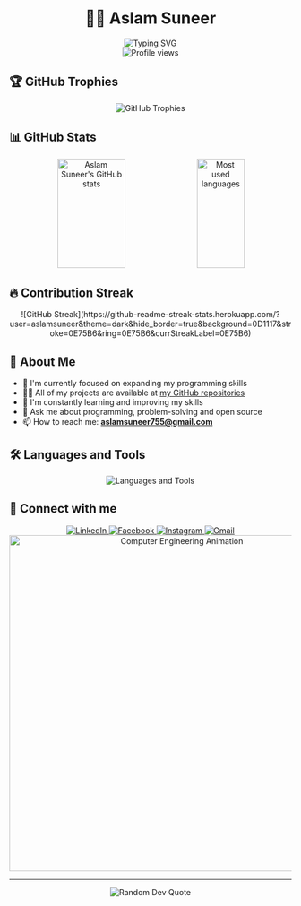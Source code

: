 # <div align="center">👨‍💻 Aslam Suneer</div>
<div align="center">
  <img src="https://readme-typing-svg.herokuapp.com?font=Fira+Code&weight=500&size=25&duration=3000&pause=500&color=0E75B6&center=true&vCenter=true&width=500&lines=Open+Source+Enthusiast;Problem+Solver;Lifelong+Learner" alt="Typing SVG" />
</div>

<div align="center">
  <img src="https://komarev.com/ghpvc/?username=aslamsuneer&label=Profile%20Views&color=0e75b6&style=for-the-badge" alt="Profile views" />
</div>

## 🏆 GitHub Trophies
<div align="center">
  <img src="https://github-profile-trophy.vercel.app/?username=aslamsuneer&theme=algolia&no-frame=true&no-bg=false&margin-w=4" alt="GitHub Trophies" />
</div>

## 📊 GitHub Stats
<div align="center">
  <img width="49%" height="195px" src="https://github-readme-stats.vercel.app/api?username=aslamsuneer&show_icons=true&count_private=true&hide_border=true&title_color=0E75B6&icon_color=0E75B6&text_color=c9d1d9&bg_color=0d1117" alt="Aslam Suneer's GitHub stats" /> 
  <img width="41%" height="195px" src="https://github-readme-stats.vercel.app/api/top-langs/?username=aslamsuneer&layout=compact&hide_border=true&title_color=0E75B6&text_color=c9d1d9&bg_color=0d1117" alt="Most used languages" />
</div>

## 🔥 Contribution Streak
<div align="center">
  <!-- Corrected image syntax with exclamation mark -->
![GitHub Streak](https://github-readme-streak-stats.herokuapp.com/?user=aslamsuneer&theme=dark&hide_border=true&background=0D1117&stroke=0E75B6&ring=0E75B6&currStreakLabel=0E75B6)
</div>

## 💼 About Me
- 🔭 I'm currently focused on expanding my programming skills
- 👨‍💻 All of my projects are available at [my GitHub repositories](https://github.com/AslamSuneer?tab=repositories)
- 🌱 I'm constantly learning and improving my skills
- 💬 Ask me about programming, problem-solving and open source
- 📫 How to reach me: **aslamsuneer755@gmail.com**

## 🛠️ Languages and Tools
<div align="center">
  <img src="https://skillicons.dev/icons?i=c,cpp,java,python,mysql,oracle,git,github,vscode" alt="Languages and Tools" />
</div>

## 🔗 Connect with me
<div align="center">
  <a href="https://www.linkedin.com/in/aslam-suneer-32738024a/">
    <img src="https://img.shields.io/badge/LinkedIn-0077B5?style=for-the-badge&logo=linkedin&logoColor=white" alt="LinkedIn" />
  </a>
  <a href="https://facebook.com/aslam.suneer.5">
    <img src="https://img.shields.io/badge/Facebook-1877F2?style=for-the-badge&logo=facebook&logoColor=white" alt="Facebook" />
  </a>
  <a href="https://instagram.com/___aslam._">
    <img src="https://img.shields.io/badge/Instagram-E4405F?style=for-the-badge&logo=instagram&logoColor=white" alt="Instagram" />
  </a>
  <a href="mailto:aslamsuneer755@gmail.com">
    <img src="https://img.shields.io/badge/Gmail-D14836?style=for-the-badge&logo=gmail&logoColor=white" alt="Gmail" />
  </a>
</div>

<!-- Computer Engineering Animation -->
<div align="center">
  <img src="https://user-images.githubusercontent.com/74038190/212750147-854a394f-fee9-4080-9770-78a4b7ece53f.gif" width="600" alt="Computer Engineering Animation" />
</div>

---
<div align="center">
  <img src="https://quotes-github-readme.vercel.app/api?type=horizontal&theme=algolia" alt="Random Dev Quote" />
</div>
